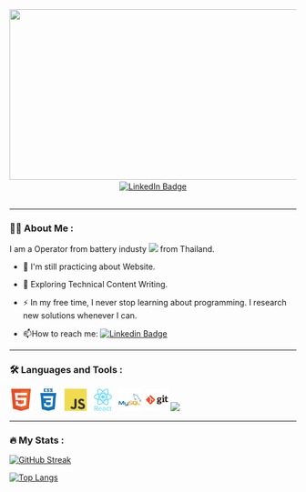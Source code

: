 

<div align="center">
  <img src="https://media.giphy.com/media/L8K62iTDkzGX6/giphy.gif" width="600" height="300"/>
</div>
<div id="badges" align="center">
  <a href="https://www.linkedin.com/in/songwut-nitichoti-3a5aa7171/">
    <img src="https://img.shields.io/badge/LinkedIn-blue?style=for-the-badge&logo=linkedin&logoColor=white" alt="LinkedIn Badge"/>
  </a><br/>
  <img src="https://komarev.com/ghpvc/?username=SongwutNitichoti&style=flat-square&color=blue" alt=""/>
</div>

---

### :woman_technologist: About Me :
I am a Operator from battery industy <img src="https://media.giphy.com/media/WUlplcMpOCEmTGBtBW/giphy.gif" width="30"> from Thailand.
- :telescope: I'm still practicing about Website.

- :seedling: Exploring Technical Content Writing.

- :zap: In my free time, I never stop learning about programming. I research new solutions whenever I can.

- :mailbox:How to reach me: [![Linkedin Badge](https://img.shields.io/badge/-LinkedIn-blue?style=flat&logo=Linkedin&logoColor=white)](https://www.linkedin.com/in/songwut-nitichoti-3a5aa7171/)

- ---

### :hammer_and_wrench: Languages and Tools :
<div>
  <img src="https://github.com/devicons/devicon/blob/master/icons/html5/html5-original.svg" title="HTML5" alt="HTML" width="40" height="40"/>&nbsp;
   <img src="https://github.com/devicons/devicon/blob/master/icons/css3/css3-plain-wordmark.svg"  title="CSS3" alt="CSS" width="40" height="40"/>&nbsp;
  <img src="https://github.com/devicons/devicon/blob/master/icons/javascript/javascript-original.svg" title="JavaScript" alt="JavaScript" width="40" height="40"/>&nbsp;
  <img src="https://github.com/devicons/devicon/blob/master/icons/react/react-original-wordmark.svg" title="React" alt="React" width="40" height="40"/>&nbsp;
<!--   <img src="https://github.com/devicons/devicon/blob/master/icons/materialui/materialui-original.svg" title="Material UI" alt="Material UI" width="40" height="40"/>&nbsp; -->
  <img src="https://github.com/devicons/devicon/blob/master/icons/mysql/mysql-original-wordmark.svg" title="MySQL"  alt="MySQL" width="40" height="40"/>&nbsp;
<!--   <img src="https://github.com/devicons/devicon/blob/master/icons/nodejs/nodejs-original-wordmark.svg" title="NodeJS" alt="NodeJS" width="40" height="40"/>&nbsp; -->
  <img src="https://github.com/devicons/devicon/blob/master/icons/git/git-original-wordmark.svg" title="Git" **alt="Git" width="40" height="40"/>
 <a href="https://skillicons.dev">
    <img src="https://skillicons.dev/icons?i=git,kubernetes,docker,c,vim" />
  </a>
</div>

---

### :fire: My Stats :
[![GitHub Streak](http://github-readme-streak-stats.herokuapp.com?user=SongwutNitichoti&theme=dark&background=000000)](https://git.io/streak-stats)

[![Top Langs](https://github-readme-stats.vercel.app/api/top-langs/?username=SongwutNitichoti&layout=compact&theme=vision-friendly-dark)](https://github.com/anuraghazra/github-readme-stats)
